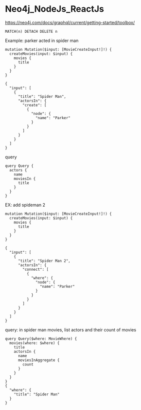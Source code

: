 # Neo4j_NodeJs_ReactJs

https://neo4j.com/docs/graphql/current/getting-started/toolbox/

```
MATCH(n) DETACH DELETE n
```

Example: parker acted in spider man

```
mutation Mutation($input: [MovieCreateInput!]!) {
  createMovies(input: $input) {
    movies {
      title
    }
  }
}

{
  "input": [
    {
      "title": "Spider Man",
      "actorsIn": {
        "create": [
          {
            "node": {
              "name": "Parker"
            }
          }
        ]
      }
    }
  ]
}
```

query

```
query Query {
  actors {
    name
    moviesIn {
      title
    }
  }
}
```

EX: add spideman 2

```
mutation Mutation($input: [MovieCreateInput!]!) {
  createMovies(input: $input) {
    movies {
      title
    }
  }
}

{
  "input": [
    {
      "title": "Spider Man 2",
      "actorsIn": {
        "connect": [
          {
            "where": {
              "node": {
                "name": "Parker"
              }
            }
          }
        ]
      }
    }
  ]
}
```

query: in spider man movies, list actors and their count of movies

```
query Query($where: MovieWhere) {
  movies(where: $where) {
    title
    actorsIn {
      name
      moviesInAggregate {
        count
      }
    }
  }
}
{
  "where": {
    "title": "Spider Man"
  }
}
```
